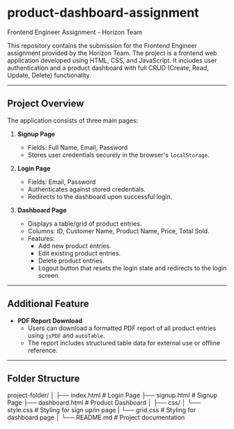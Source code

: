 # product-dashboard-assignment
Frontend Engineer Assignment - Horizon Team

This repository contains the submission for the Frontend Engineer assignment provided by the Horizon Team. The project is a frontend web application developed using HTML, CSS, and JavaScript. It includes user authentication and a product dashboard with full CRUD (Create, Read, Update, Delete) functionality.

---

## Project Overview

The application consists of three main pages:

1. **Signup Page**
   - Fields: Full Name, Email, Password
   - Stores user credentials securely in the browser's `localStorage`.

2. **Login Page**
   - Fields: Email, Password
   - Authenticates against stored credentials.
   - Redirects to the dashboard upon successful login.

3. **Dashboard Page**
   - Displays a table/grid of product entries.
   - Columns: ID, Customer Name, Product Name, Price, Total Sold.
   - Features:
     - Add new product entries.
     - Edit existing product entries.
     - Delete product entries.
     - Logout button that resets the login state and redirects to the login screen.

---

## Additional Feature

- **PDF Report Download**
  - Users can download a formatted PDF report of all product entries using `jsPDF` and `autoTable`.
  - The report includes structured table data for external use or offline reference.

---

## Folder Structure
project-folder/
│
├── index.html # Login Page
├── signup.html # Signup Page
├── dashboard.html # Product Dashboard
│
├── css/
│ └── style.css # Styling for sign up/in page
| └── grid.css # Styling for dashboard page
│
└── README.md # Project documentation
